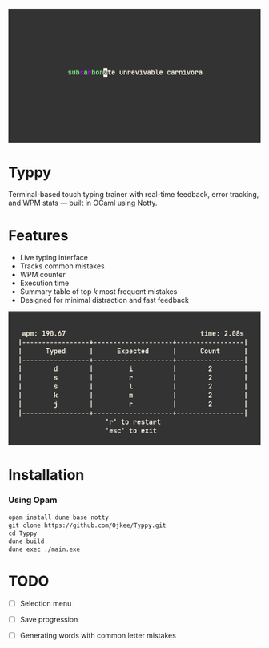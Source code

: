 <p align="center">
  <img src="imgs/typing-mode.png" width="600"/>
</p>

# Typpy

Terminal-based touch typing trainer with real-time feedback,
error tracking, and WPM stats — built in OCaml using Notty.

# Features

- Live typing interface
- Tracks common mistakes 
- WPM counter
- Execution time
- Summary table of top *k* most frequent mistakes
- Designed for minimal distraction and fast feedback

<p align="center">
  <img src="imgs/summary-mode.png" width="600"/>
</p>

# Installation
### Using Opam 
```
opam install dune base notty
git clone https://github.com/Ojkee/Typpy.git
cd Typpy
dune build
dune exec ./main.exe
```

# TODO
- [ ] Selection menu
- [ ] Save progression
- [ ] Generating words with common letter mistakes

